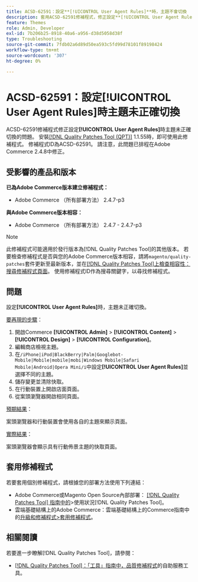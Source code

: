```yaml
---
title: ACSD-62591：設定**[!UICONTROL User Agent Rules]**時，主題不會切換
description: 套用ACSD-62591修補程式，修正設定**[!UICONTROL User Agent Rules]**時主題未正確切換的Adobe Commerce問題。
feature: Themes
role: Admin, Developer
exl-id: 7b206b25-8918-40a6-a956-d38d5058d38f
type: Troubleshooting
source-git-commit: 7fdb02a6d89d50ea593c5fd99d78101f89198424
workflow-type: tm+mt
source-wordcount: '307'
ht-degree: 0%

---
```


# ACSD-62591：設定[!UICONTROL User Agent Rules]時主題未正確切換

ACSD-62591修補程式修正設定&#x200B;**[!UICONTROL User Agent Rules]**&#x200B;時主題未正確切換的問題。 安裝[[!DNL Quality Patches Tool (QPT)]](/help/tools/quality-patches-tool/quality-patches-tool-to-self-serve-quality-patches.md) 1.1.55時，即可使用此修補程式。 修補程式ID為ACSD-62591。 請注意，此問題已排程在Adobe Commerce 2.4.8中修正。

## 受影響的產品和版本

**已為Adobe Commerce版本建立修補程式：**
* Adobe Commerce （所有部署方法） 2.4.7-p3

**與Adobe Commerce版本相容：**
* Adobe Commerce （所有部署方法） 2.4.7 - 2.4.7-p3

>[!NOTE]
>
>此修補程式可能適用於發行版本為[!DNL Quality Patches Tool]的其他版本。 若要檢查修補程式是否與您的Adobe Commerce版本相容，請將`magento/quality-patches`套件更新至最新版本，並在[[!DNL Quality Patches Tool]上檢查相容性：搜尋修補程式頁面](https://experienceleague.adobe.com/tools/commerce-quality-patches/index.html?lang=zh-Hant)。 使用修補程式ID作為搜尋關鍵字，以尋找修補程式。

## 問題

設定&#x200B;**[!UICONTROL User Agent Rules]**&#x200B;時，主題未正確切換。

<u>要再現的步驟</u>：

1. 開啟Commerce **[!UICONTROL Admin]** > **[!UICONTROL Content]** > **[!UICONTROL Design]** > **[!UICONTROL Configuration]**。
1. 編輯商店檢視主題。
1. 在`/iPhone|iPod|BlackBerry|Palm|Googlebot-Mobile|Mobile|mobile|mobi|Windows Mobile|Safari Mobile|Android|Opera Mini/i`中設定&#x200B;**[!UICONTROL User Agent Rules]**&#x200B;並選擇不同的主題。
1. 儲存變更並清除快取。
1. 在行動裝置上開啟店面頁面。
1. 從案頭瀏覽器開啟相同頁面。

<u>預期結果</u>：

案頭瀏覽器和行動裝置會使用各自的主題來顯示頁面。

<u>實際結果</u>：

案頭瀏覽器會顯示具有行動佈景主題的快取頁面。

## 套用修補程式

若要套用個別修補程式，請根據您的部署方法使用下列連結：

* Adobe Commerce或Magento Open Source內部部署： [[!DNL Quality Patches Tool] 指南中的](/help/tools/quality-patches-tool/usage.md)>使用狀況[!DNL Quality Patches Tool]。
* 雲端基礎結構上的Adobe Commerce：雲端基礎結構上的Commerce指南中的[升級和修補程式>套用修補程式](https://experienceleague.adobe.com/docs/commerce-cloud-service/user-guide/develop/upgrade/apply-patches.html?lang=zh-Hant)。


## 相關閱讀

若要進一步瞭解[!DNL Quality Patches Tool]，請參閱：

* [[!DNL Quality Patches Tool]：「工具」指南中，品質修補程式](/help/tools/quality-patches-tool/quality-patches-tool-to-self-serve-quality-patches.md)的自助服務工具。

